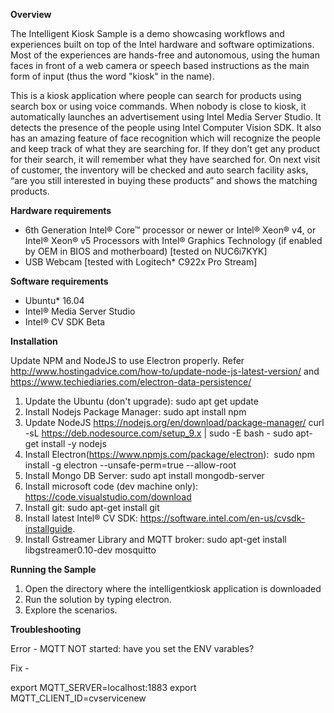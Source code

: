 **Overview**

The Intelligent Kiosk Sample is a demo showcasing workflows and experiences built on top of the Intel hardware and software optimizations. Most of the experiences are hands-free and autonomous, using the human faces in front of a web camera or speech based instructions as the main form of input (thus the word "kiosk" in the name).

This is a kiosk application where people can search for products using search box or using voice commands. When nobody is close to kiosk, it automatically launches an advertisement using Intel Media Server Studio. It detects the presence of the people using Intel Computer Vision SDK. It also has an amazing feature of face recognition which will recognize the people and keep track of what they are searching for. If they don’t get any product for their search, it will remember what they have searched for. On next visit of customer, the inventory will be checked and auto search facility asks, “are you still interested in buying these products” and shows the matching products.

**Hardware requirements**

- 6th Generation Intel® Core™ processor or newer or Intel® Xeon® v4, or Intel® Xeon® v5 Processors with Intel® Graphics Technology (if enabled by OEM in BIOS and motherboard) [tested on NUC6i7KYK]
- USB Webcam [tested with Logitech* C922x Pro Stream]

**Software requirements**

- Ubuntu* 16.04
- Intel® Media Server Studio
- Intel® CV SDK Beta

**Installation**

Update NPM and NodeJS to use Electron properly. Refer http://www.hostingadvice.com/how-to/update-node-js-latest-version/
and https://www.techiediaries.com/electron-data-persistence/

1. Update the Ubuntu (don't upgrade): sudo apt get update
2. Install Nodejs Package Manager: sudo apt install npm
3. Update NodeJS https://nodejs.org/en/download/package-manager/ curl -sL https://deb.nodesource.com/setup_9.x | sudo -E bash - sudo apt-get install -y nodejs
4. Install Electron(https://www.npmjs.com/package/electron):  sudo npm install -g electron --unsafe-perm=true --allow-root
5. Install Mongo DB Server: sudo apt install mongodb-server
6. Install microsoft code (dev machine only): https://code.visualstudio.com/download
7. Install git: sudo apt-get install git
8. Install latest Intel® CV SDK: https://software.intel.com/en-us/cvsdk-installguide. 
9. Install Gstreamer Library and MQTT broker: sudo apt-get install libgstreamer0.10-dev mosquitto

**Running the Sample**

1. Open the directory where the intelligentkiosk application is downloaded
2. Run the solution by typing electron.
3. Explore the scenarios.

**Troubleshooting**

Error - MQTT NOT started: have you set the ENV varables?

Fix -

export MQTT_SERVER=localhost:1883
export MQTT_CLIENT_ID=cvservicenew
